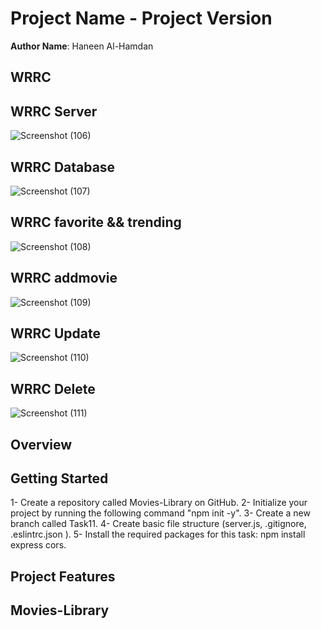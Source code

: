 
# Project Name - Project Version

**Author Name**: Haneen Al-Hamdan

## WRRC

## WRRC Server
<!-- ---------------------------------------------- -->

![Screenshot (106)](https://user-images.githubusercontent.com/98957434/154872942-f689279b-59ba-467c-9cb6-e4624a052ab5.png)

## WRRC Database

<!-- ------------------------------------------------ -->

![Screenshot (107)](https://user-images.githubusercontent.com/98957434/155178280-8378210e-e7d5-404d-bb08-eeb7bf42f321.png)

## WRRC favorite && trending

<!-- ----------------------------------------------- -->

![Screenshot (108)](https://user-images.githubusercontent.com/98957434/155538020-5d483584-658f-428c-a457-98eee55ace31.png)

## WRRC addmovie
<!-- --------------------------------------------------------- -->

![Screenshot (109)](https://user-images.githubusercontent.com/98957434/155815738-46beaa12-3d9f-4d94-8920-1ff2011c71d0.png)

## WRRC Update

<!-- ----------------------------------- -->

![Screenshot (110)](https://user-images.githubusercontent.com/98957434/155816131-86878f2d-4dc9-4acf-86f9-ca4dcdbe61b4.png)

## WRRC Delete

<!-- ------------------------------------ -->

![Screenshot (111)](https://user-images.githubusercontent.com/98957434/155816263-8ff8cc31-376e-40f5-9eb3-d2dd00b8642b.png)

## Overview

## Getting Started

1- Create a repository called Movies-Library on GitHub.
2- Initialize your project by running the following command "npm init -y".
3- Create a new branch called Task11.
4- Create basic file structure (server.js, .gitignore, .eslintrc.json ).
5- Install the required packages for this task: npm install express cors.

## Project Features
<!-- What are the features included in you app -->

## Movies-Library
